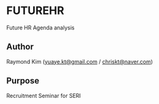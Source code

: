 # FUTUREHR
Future HR Agenda analysis

## Author
Raymond Kim (yuaye.kt@gmail.com / chriskt@naver.com)

## Purpose
Recruitment Seminar for SERI
